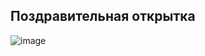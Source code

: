 ## Поздравительная открытка 
![image](https://github.com/ketrins002/kotlin-3/assets/160411878/60e8187f-db43-4a1b-ac00-12b2d7107e37)
